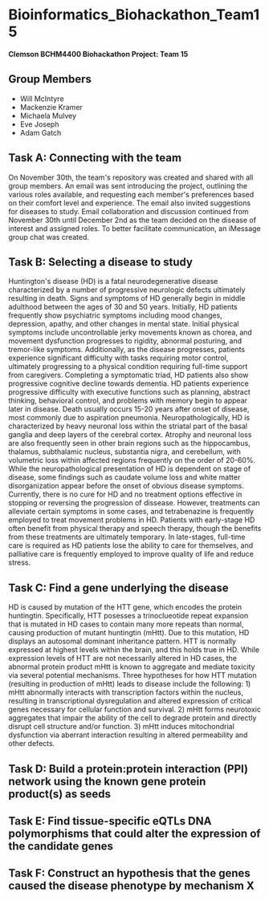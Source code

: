 # Bioinformatics_Biohackathon_Team15
**Clemson BCHM4400 Biohackathon Project: Team 15**

## Group Members
- Will McIntyre
- Mackenzie Kramer
- Michaela Mulvey
- Eve Joseph
- Adam Gatch

## Task A: Connecting with the team
On November 30th, the team's repository was created and shared with all group members. An email was sent introducing the project, outlining the various roles available, and requesting each member's preferences based on their comfort level and experience. The email also invited suggestions for diseases to study. Email collaboration and discussion continued from November 30th until December 2nd as the team decided on the disease of interest and assigned roles. To better facilitate communication, an iMessage group chat was created.

## Task B: Selecting a disease to study
Huntington's disease (HD) is a fatal neurodegenerative disease characterized by a number of progressive neurologic defects ultimately resulting in death. Signs and symptoms of HD generally begin in middle adulthood between the ages of 30 and 50 years. Initially, HD patients frequently show psychiatric symptoms including mood changes, depression, apathy, and other changes in mental state. Initial physical symptoms include uncontrollable jerky movements known as chorea, and movement dysfunction progresses to rigidity, abnormal posturing, and tremor-like symptoms. Additionally, as the disease progresses, patients experience significant difficulty with tasks requiring motor control, ultimately progressing to a physical condition requiring full-time support from caregivers. Completing a symptomatic triad, HD patients also show progressive cognitive decline towards dementia. HD patients experience progressive difficulty with executive functions such as planning, abstract thinking, behavioral control, and problems with memory begin to appear later in disease. Death usually occurs 15-20 years after onset of disease, most commonly due to aspiration pneumonia. Neuropathologically, HD is characterized by heavy neuronal loss within the striatal part of the basal ganglia and deep layers of the cerebral cortex. Atrophy and neuronal loss are also frequently seen in other brain regions such as the hippocambus, thalamus, subthalamic nucleus, substantia nigra, and cerebellum, with volumetric loss within affected regions frequently on the order of 20-60%. While the neuropathological presentation of HD is dependent on stage of disease, some findings such as caudate volume loss and white matter disorganization appear before the onset of obvious disease symptoms. Currently, there is no cure for HD and no treatment options effective in stopping or reversing the progression of dissease. However, treatments can alleviate certain symptoms in some cases, and tetrabenazine is frequently employed to treat movement problems in HD. Patients with early-stage HD often benefit from physical therapy and speech therapy, though the benefits from these treatments are ultimately temporary. In late-stages, full-time care is required as HD patients lose the ability to care for themselves, and palliative care is frequently employed to improve quality of life and reduce stress. 

## Task C: Find a gene underlying the disease
HD is caused by mutation of the HTT gene, which encodes the protein huntingtin. Specifically, HTT posesses a trinoclueotide repeat expansion that is mutated in HD cases to contain many more repeats than normal, causing production of mutant huntingtin (mHtt). Due to this mutation, HD displays an autosomal dominant inheritance pattern. HTT is normally expressed at highest levels within the brain, and this holds true in HD. While expression levels of HTT are not necessarily altered in HD cases, the abnormal protein product mHtt is known to aggregate and mediate toxicity via several potential mechanisms. Three hypotheses for how HTT mutation (resulting in production of mHtt) leads to disease include the following: 1) mHtt abnormally interacts with transcription factors within the nucleus, resulting in transcriptional dysregulation and altered expression of critical genes necessary for cellular function and survival. 2) mHtt forms neurotoxic aggregates that impair the ability of the cell to degrade protein and directly disrupt cell structure and/or function. 3) mHtt induces mitochondrial dysfunction via aberrant interaction resulting in altered permeability and other defects.

## Task D: Build a protein:protein interaction (PPI) network using the known gene protein product(s) as seeds

## Task E: Find tissue-specific eQTLs DNA polymorphisms that could alter the expression of the candidate genes

## Task F: Construct an hypothesis that the genes caused the disease phenotype by mechanism X
